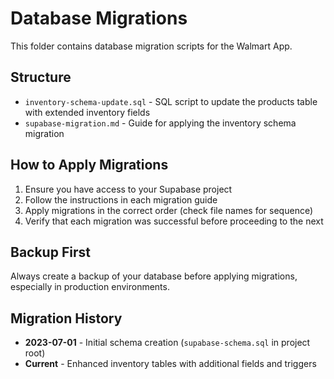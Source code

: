 # Database Migrations

This folder contains database migration scripts for the Walmart App.

## Structure

- `inventory-schema-update.sql` - SQL script to update the products table with extended inventory fields
- `supabase-migration.md` - Guide for applying the inventory schema migration

## How to Apply Migrations

1. Ensure you have access to your Supabase project
2. Follow the instructions in each migration guide
3. Apply migrations in the correct order (check file names for sequence)
4. Verify that each migration was successful before proceeding to the next

## Backup First

Always create a backup of your database before applying migrations, especially in production environments.

## Migration History

- **2023-07-01** - Initial schema creation (`supabase-schema.sql` in project root)
- **Current** - Enhanced inventory tables with additional fields and triggers 